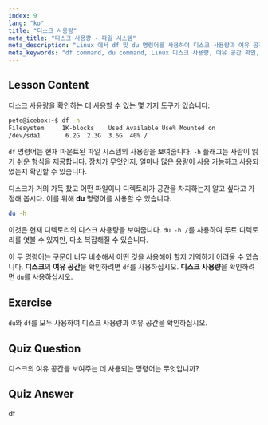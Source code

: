 ```yaml
---
index: 9
lang: "ko"
title: "디스크 사용량"
meta_title: "디스크 사용량 - 파일 시스템"
meta_description: "Linux 에서 df 및 du 명령어를 사용하여 디스크 사용량과 여유 공간을 확인하는 방법을 배웁니다. 이들의 차이점과 각각을 언제 사용해야 하는지 이해합니다. Linux 디스크 관리 튜토리얼."
meta_keywords: "df command, du command, Linux 디스크 사용량, 여유 공간 확인, Linux 튜토리얼, 초보자 Linux, 디스크 관리, Linux 가이드"
---
```


## Lesson Content

디스크 사용량을 확인하는 데 사용할 수 있는 몇 가지 도구가 있습니다:

```bash
pete@icebox:~$ df -h
Filesystem     1K-blocks    Used Available Use% Mounted on
/dev/sda1       6.2G  2.3G  3.6G  40% /
```

`df` 명령어는 현재 마운트된 파일 시스템의 사용량을 보여줍니다. `-h` 플래그는 사람이 읽기 쉬운 형식을 제공합니다. 장치가 무엇인지, 얼마나 많은 용량이 사용 가능하고 사용되었는지 확인할 수 있습니다.

디스크가 거의 가득 찼고 어떤 파일이나 디렉토리가 공간을 차지하는지 알고 싶다고 가정해 봅시다. 이를 위해 **du** 명령어를 사용할 수 있습니다.

```bash
du -h
```

이것은 현재 디렉토리의 디스크 사용량을 보여줍니다. `du -h /`를 사용하여 루트 디렉토리를 엿볼 수 있지만, 다소 복잡해질 수 있습니다.

이 두 명령어는 구문이 너무 비슷해서 어떤 것을 사용해야 할지 기억하기 어려울 수 있습니다. **디스크**의 **여유 공간**을 확인하려면 `df`를 사용하십시오. **디스크 사용량**을 확인하려면 `du`를 사용하십시오.

## Exercise

`du`와 `df`를 모두 사용하여 디스크 사용량과 여유 공간을 확인하십시오.

## Quiz Question

디스크의 여유 공간을 보여주는 데 사용되는 명령어는 무엇입니까?

## Quiz Answer

df
